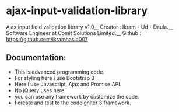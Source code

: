# ajax-input-validation-library
Ajax input field validation library v1.0__
Creator : Ikram - Ud - Daula.__
Software Engineer at Comit Solutions Limited.__
Github : https://github.com/ikramhasib007 

Documentation:
---------------------------------------------
 * This is advanced programming code.
 * For styling here i use Bootstrap 3
 * Here i use Javascript, Ajax and Promise API.
 * No jQuery uses here.
 * you can use any framework by customize the code.
 * I create and test to the codeigniter 3 framework.
